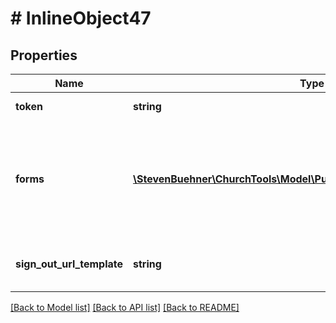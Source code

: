 # # InlineObject47

## Properties

Name | Type | Description | Notes
------------ | ------------- | ------------- | -------------
**token** | **string** | The sign up token. |
**forms** | [**\StevenBuehner\ChurchTools\Model\PublicgroupsGroupIdSignupForms[]**](PublicgroupsGroupIdSignupForms.md) | A list of form data containing a form object for each person that should be signed up. |
**sign_out_url_template** | **string** | Url used in the mail sent to the user. | [optional]

[[Back to Model list]](../../README.md#models) [[Back to API list]](../../README.md#endpoints) [[Back to README]](../../README.md)

